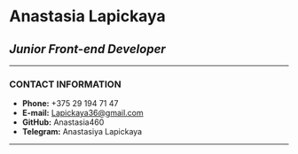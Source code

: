 # Anastasia Lapickaya

## _Junior Front-end Developer_

---

### CONTACT INFORMATION

- **Phone:** +375 29 194 71 47
- **E-mail:** Lapickaya36@gmail.com
- **GitHub:** Anastasia460
- **Telegram:** Anastasiya Lapickaya

---